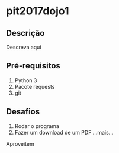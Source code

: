 # pit2017dojo1

## Descrição

Descreva aqui

## Pré-requisitos

1. Python 3
2. Pacote requests
3. git

## Desafios

1. Rodar o programa
2. Fazer um download de um PDF
...mais...

Aproveitem
